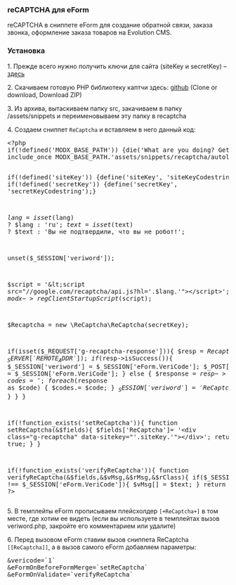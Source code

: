 
<meta http-equiv="Content-Type" content="text/html; charset=utf-8">
<h3>reCAPTCHA для eForm </h3> 
reCAPTCHA в сниппете eForm для создание обратной связи, заказа звонка, оформление заказа товаров на Evolution CMS.	
<br>
<h3 class="sub-header text-bold">Установка</h3>
<p>1. Прежде всего нужно получить ключи для сайта (siteKey и secretKey) – <a href="https://www.google.com/recaptcha/admin" rel="nofollow" target="_blank">здесь</a></p>
<p>2. Скачиваем готовую PHP библиотеку каптчи здесь: <a href="https://github.com/google/recaptcha" rel="nofollow" target="_blank">github</a> (Clone or download, Download ZIP)</p>
<p>3. Из архива, вытаскиваем папку src, закачиваем в папку /assets/snippets и переименовываем эту папку в recaptcha</p>
<p>4. Создаем сниппет <code>ReCaptcha</code> и вставляем в него данный код:</p>
<pre class="brush: php;">
&lt;?php
if(!defined('MODX_BASE_PATH')) {die('What are you doing? Get out of here!');}
include_once MODX_BASE_PATH.'assets/snippets/recaptcha/autoload.php';

if(!defined('siteKey')) {define('siteKey', 'siteKeyCodestring');}
if(!defined('secretKey')) {define('secretKey', 'secretKeyCodestring');}

$lang = isset($lang) ? $lang : 'ru';
$text = isset($text) ? $text : 'Вы не подтвердили, что вы не робот!';

unset($_SESSION['veriword']);

$script = '&lt;script src="//google.com/recaptcha/api.js?hl='.$lang.'">&lt;/script>';
$modx->regClientStartupScript($script);

$Recaptcha = new \ReCaptcha\ReCaptcha(secretKey);

if(isset($_REQUEST['g-recaptcha-response'])){
	$resp = $Recaptcha->verify($_REQUEST['g-recaptcha-response'], $_SERVER['REMOTE_ADDR']);
	if($resp->isSuccess()){
		$_SESSION['veriword'] = $_SESSION['eForm.VeriCode'];
		$_POST['vericode'] = $_SESSION['eForm.VeriCode'];
	} else {
		$response = $resp->getErrorCodes();            
		if(!empty($response)){
			$codes='';
			foreach ($response as $code) { $codes.= $code; }
			$_SESSION['veriword'] = 'ReCaptchaErrors : '.$codes;
		}
	}
}
        
if(!function_exists('setReCaptcha')){
	function setReCaptcha(&$fields){
		$fields['ReCaptcha']= '&lt;div class="g-recaptcha" data-sitekey="'.siteKey.'"&gt;&lt;/div&gt;';
		return true;
	}
}

if(!function_exists('verifyReCaptcha')){
	function verifyReCaptcha(&$fields,&$vMsg,&$rMsg,&$rClass){
		if($_SESSION['veriword'] !== $_SESSION['eForm.VeriCode']){
			$vMsg[] = $text; 
		}
		return true;
	}
}
?&gt;
</pre>
<p>5. В темплейты eForm прописываем плейсхолдер <code>[+ReCaptcha+]</code> в том месте, где хотим ее видеть (если вы используете в темплейтах вызов veriword.php, закройте его комментарием или удалите)</p>
<p>6. Перед вызовом eForm ставим вызов сниппета ReCaptcha <code>[[ReCaptcha]]</code>, а в вызов самого eForm добавляем параметры:</p>
<pre class="brush: html;">
&vericode=`1`
&eFormOnBeforeFormMerge=`setReCaptcha`
&eFormOnValidate=`verifyReCaptcha`
</pre>
